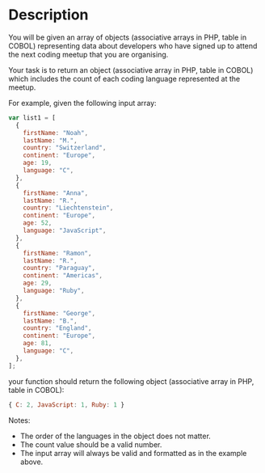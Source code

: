 # Description

You will be given an array of objects (associative arrays in PHP, table in COBOL) representing data about developers who have signed up to attend the next coding meetup that you are organising.

Your task is to return an object (associative array in PHP, table in COBOL) which includes the count of each coding language represented at the meetup.

For example, given the following input array:

```js
var list1 = [
  {
    firstName: "Noah",
    lastName: "M.",
    country: "Switzerland",
    continent: "Europe",
    age: 19,
    language: "C",
  },
  {
    firstName: "Anna",
    lastName: "R.",
    country: "Liechtenstein",
    continent: "Europe",
    age: 52,
    language: "JavaScript",
  },
  {
    firstName: "Ramon",
    lastName: "R.",
    country: "Paraguay",
    continent: "Americas",
    age: 29,
    language: "Ruby",
  },
  {
    firstName: "George",
    lastName: "B.",
    country: "England",
    continent: "Europe",
    age: 81,
    language: "C",
  },
];
```

your function should return the following object (associative array in PHP, table in COBOL):

```js
{ C: 2, JavaScript: 1, Ruby: 1 }
```

Notes:

- The order of the languages in the object does not matter.
- The count value should be a valid number.
- The input array will always be valid and formatted as in the example above.
